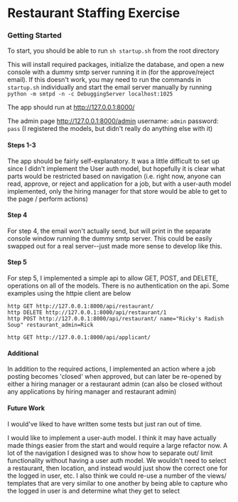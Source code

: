 # Restaurant Staffing Exercise


### Getting Started
To start, you should be able to run `sh startup.sh` from the root directory 

This will install required packages, initialize the database, and open a new console with a dummy smtp server
running it in (for the approve/reject email).  If this doesn't work, you may need to run the commands in `startup.sh`
individually and start the email server manually  by running `python -m smtpd -n -c DebuggingServer localhost:1025`

The app should run at http://127.0.0.1:8000/

The admin page http://127.0.0.1:8000/admin username: `admin` password: `pass` (I registered the models, but didn't really
do anything else with it)

#### Steps 1-3
The app should be fairly self-explanatory.  It was a little difficult to set up since I didn't implement the
User auth model, but hopefully it is clear what parts would be restricted based on navigation (i.e. right now,
anyone can read, approve, or reject and application for a job, but with a user-auth model implemented, only the
hiring manager for that store would be able to get to the page / perform actions)

#### Step 4
For step 4, the email won't actually send, but will print in the separate console window running the dummy smtp server.
This could be easily swapped out for a real server--just made more sense to develop like this.
#### Step 5
For step 5, I implemented a simple api to allow GET, POST, and DELETE, operations on all of the models.  There is no authentication
on the api.  Some examples using the httpie client are below

```
http GET http://127.0.0.1:8000/api/restaurant/
http DELETE http://127.0.0.1:8000/api/restaurant/1
http POST http://127.0.0.1:8000/api/restaurant/ name="Ricky's Radish Soup" restaurant_admin=Rick

http GET http://127.0.0.1:8000/api/applicant/
```
#### Additional 
In addition to the required actions, I implemented an action where a job posting becomes 'closed' when approved,
but can later be re-opened by either a hiring manager or a restaurant admin (can also be closed without any applications
by hiring manager and restaurant admin)


#### Future Work

I would've liked to have written some tests but just ran out of time.

I would like to implement a user-auth model.  I think it may have actually made things easier from the start and would
require a large refactor now.  A lot of the navigation I designed was to show how to separate out/ limit functionality
without having a user auth model.  We wouldn't need to select a restaurant, then location, and instead would just show the
correct one for the logged in user, etc.  I also think we could re-use a number of the views/ templates that are very similar
to one another by being able to capture who the logged in user is and determine what they get to select


